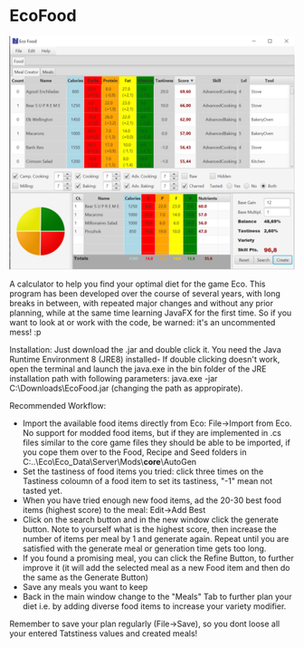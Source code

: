 # EcoFood
![EcoFood](grafik.png)

A calculator to help you find your optimal diet for the game Eco. This program has been developed over the course of several years, with long breaks in between, with repeated major changes and without any prior planning, while at the same time learning JavaFX for the first time. So if you want to look at or work with the code, be warned: it's an uncommented mess! :p

Installation: 
Just download the .jar and double click it. You need the Java Runtime Environment 8 (JRE8) installed- If double clicking doesn't work, open the terminal and launch the java.exe in the bin folder of the JRE installation path with following parameters: java.exe -jar C:\Downloads\EcoFood.jar (changing the path as appropirate).

Recommended Workflow:
- Import the available food items directly from Eco: File->Import from Eco. No support for modded food items, but if they are implemented in .cs files similar to the core game files they should be able to be imported, if you cope them over to the Food, Recipe and Seed folders in C:\..\Eco\Eco_Data\Server\Mods\\__core__\AutoGen
- Set the tastiness of food items you tried: click three times on the Tastiness coloumn of a food item to set its tastiness, "-1" mean not tasted yet.
- When you have tried enough new food items, ad the 20-30 best food items (highest score) to the meal: Edit->Add Best
- Click on the search button and in the new window click the generate button. Note to yourself what is the highest score, then increase the number of items per meal by 1 and generate again. Repeat until you are satisfied with the generate meal or generation time gets too long.
- If you found a promising meal, you can click the Refine Button, to further improve it (it will add the selected meal as a new Food item and then do the same as the Generate Button)
- Save any meals you want to keep
- Back in the main window change to the "Meals" Tab to further plan your diet i.e. by adding diverse food items to increase your variety modifier.

Remember to save your plan regularly (File->Save), so you dont loose all your entered Tatstiness values and created meals!
